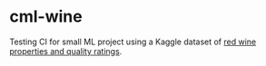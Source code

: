 # cml-wine
Testing CI for small ML project using a Kaggle dataset of [red wine properties and quality ratings](https://www.kaggle.com/uciml/red-wine-quality-cortez-et-al-2009). 
